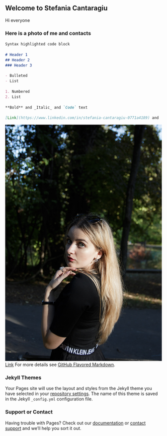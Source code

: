 ## Welcome to Stefania Cantaragiu

Hi everyone

### Here is a photo of me and contacts



```markdown
Syntax highlighted code block

# Header 1
## Header 2
### Header 3

- Bulleted
- List

1. Numbered
2. List

**Bold** and _Italic_ and `Code` text

[Link](https://www.linkedin.com/in/stefania-cantaragiu-0771a4189) and ![Image](IMG_6525.jpg)
```
![Image](IMG_6525.jpg)
[Link](https://www.linkedin.com/in/stefania-cantaragiu-0771a4189)
For more details see [GitHub Flavored Markdown](https://guides.github.com/features/mastering-markdown/).

### Jekyll Themes

Your Pages site will use the layout and styles from the Jekyll theme you have selected in your [repository settings](https://github.com/stefaniacantaragiu/stefaniacantaragiu.github.io/settings). The name of this theme is saved in the Jekyll `_config.yml` configuration file.

### Support or Contact

Having trouble with Pages? Check out our [documentation](https://docs.github.com/categories/github-pages-basics/) or [contact support](https://github.com/contact) and we’ll help you sort it out.
